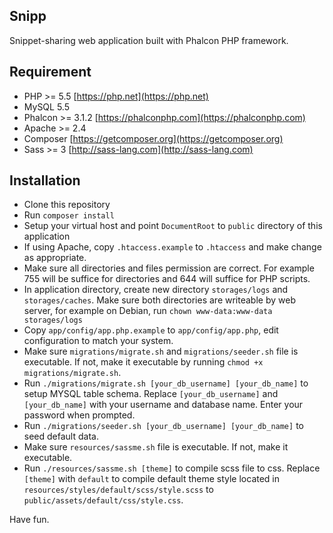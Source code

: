 Snipp
-----

Snippet-sharing web application built with Phalcon PHP framework.

Requirement
-----------

- PHP >= 5.5 [https://php.net](https://php.net)
- MySQL 5.5
- Phalcon >= 3.1.2 [https://phalconphp.com](https://phalconphp.com)
- Apache >= 2.4
- Composer [https://getcomposer.org](https://getcomposer.org)
- Sass >= 3 [http://sass-lang.com](http://sass-lang.com)

Installation
------------

- Clone this repository
- Run `composer install`
- Setup your virtual host and point `DocumentRoot` to `public` directory of this application
- If using Apache, copy `.htaccess.example` to `.htaccess` and make change as appropriate.
- Make sure all directories and files permission are correct. For example 755 will be suffice for directories and 644 will suffice for PHP scripts.
- In application directory, create new directory `storages/logs` and `storages/caches`. Make sure both directories are writeable by web server, for example on Debian, run `chown www-data:www-data storages/logs`
- Copy `app/config/app.php.example` to `app/config/app.php`, edit configuration to match your system.
- Make sure `migrations/migrate.sh` and `migrations/seeder.sh` file is executable. If not, make it executable by running `chmod +x migrations/migrate.sh`.
- Run `./migrations/migrate.sh [your_db_username] [your_db_name]` to setup MYSQL table schema. Replace `[your_db_username]` and `[your_db_name]` with your username and database name. Enter your password when prompted.
- Run `./migrations/seeder.sh [your_db_username] [your_db_name]` to seed default data.
- Make sure `resources/sassme.sh` file is executable. If not, make it executable.
- Run `./resources/sassme.sh [theme]` to compile scss file to css. Replace `[theme]` with `default` to compile default theme style located in `resources/styles/default/scss/style.scss` to `public/assets/default/css/style.css`.

Have fun.
